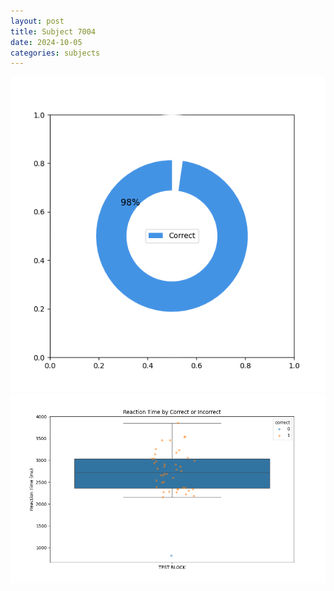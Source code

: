 ```yaml
---
layout: post
title: Subject 7004
date: 2024-10-05
categories: subjects
---
```


![](data/7004/run-4/7004_DSST_acc_{sub}.png)
![](data/7004/run-4/7004_DSST_rt.png)
